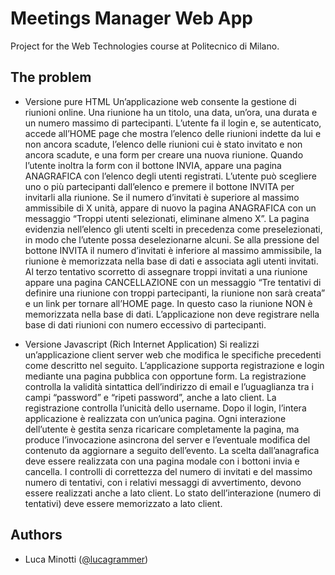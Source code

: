 # Meetings Manager Web App
Project for the Web Technologies course at Politecnico di Milano. 

## The problem
- Versione pure HTML
Un’applicazione web consente la gestione di riunioni online. Una riunione ha un titolo, una data, un’ora, una durata e un numero massimo di partecipanti. L’utente fa il login e, se autenticato, accede all’HOME page che mostra l’elenco delle riunioni indette da lui e non ancora scadute, l’elenco delle riunioni cui è stato invitato e non ancora scadute, e una form per creare una nuova riunione. Quando l’utente inoltra la form con il bottone INVIA, appare una pagina ANAGRAFICA con l’elenco degli utenti registrati. L’utente può scegliere uno o più partecipanti dall’elenco e premere il bottone INVITA per invitarli alla riunione. Se il numero d’invitati è superiore al massimo ammissibile di X unità, appare di nuovo la pagina ANAGRAFICA con un messaggio “Troppi utenti selezionati, eliminane almeno X”. La pagina evidenzia nell’elenco gli utenti scelti in precedenza come preselezionati, in modo che l’utente possa deselezionarne alcuni. Se alla pressione del bottone INVITA il numero d’invitati è inferiore al massimo ammissibile, la riunione è memorizzata nella base di dati e associata agli utenti invitati. Al terzo tentativo scorretto di assegnare troppi invitati a una riunione appare una pagina CANCELLAZIONE con un messaggio “Tre tentativi di definire una riunione con troppi partecipanti, la riunione non sarà creata” e un link per tornare all’HOME page. In questo caso la riunione NON è memorizzata nella base di dati. L’applicazione non deve registrare nella base di dati riunioni con numero eccessivo di partecipanti.

- Versione Javascript (Rich Internet Application)
Si realizzi un’applicazione client server web che modifica le specifiche precedenti come descritto nel seguito.
L’applicazione supporta registrazione e login mediante una pagina pubblica con opportune form. La
registrazione controlla la validità sintattica dell’indirizzo di email e l’uguaglianza tra i campi “password” e
“ripeti password”, anche a lato client. La registrazione controlla l’unicità dello username.
Dopo il login, l’intera applicazione è realizzata con un’unica pagina.
Ogni interazione dell’utente è gestita senza ricaricare completamente la pagina, ma produce l’invocazione
asincrona del server e l’eventuale modifica del contenuto da aggiornare a seguito dell’evento.
La scelta dall’anagrafica deve essere realizzata con una pagina modale con i bottoni invia e cancella.
I controlli di correttezza del numero di invitati e del massimo numero di tentativi, con i relativi messaggi di
avvertimento, devono essere realizzati anche a lato client.
Lo stato dell’interazione (numero di tentativi) deve essere memorizzato a lato client.

## Authors
- Luca Minotti ([@lucagrammer](https://github.com/lucagrammer))
